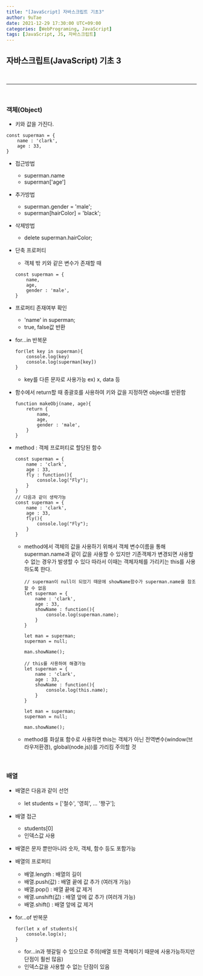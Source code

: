 ```yaml
---
title: "[JavaScript] 자바스크립트 기초3"
author: 9uTae
date: 2021-12-29 17:30:00 UTC+09:00
categories: [WebPrograming, JavaScript]
tags: [JavaScript, JS, 자바스크립트]
---
```


## 자바스크립트(JavaScript) 기초 3

<br>

---

<br>

### 객체(Object)

- 키와 값을 가진다.

```
const superman = {
    name : 'clark',
    age : 33,
}
```

- 접근방법
    - superman.name
    - superman['age']

- 추가방법
    - superman.gender = 'male';
    - superman[hairColor] = 'black';

- 삭제방법
    - delete superman.hairColor;

- 단축 프로퍼티
    - 객체 밖 키와 같은 변수가 존재할 때
    ```
    const superman = {
        name,
        age,
        gender : 'male',
    }
    ```

- 프로퍼티 존재여부 확인
    - 'name' in superman;
    - true, false값 반환

- for...in 반복문
    ```
    for(let key in superman){
        console.log(key)
        console.log(superman[key])
    }
    ```
    - key를 다른 문자로 사용가능 ex) x, data 등

- 함수에서 return할 때 중괄호를 사용하여 키와 값을 지정하면 object를 반환함
    ```
    function makeObj(name, age){
        return {
            name,
            age,
            gender : 'male',
        }
    }
    ```

- method : 객체 프로퍼티로 할당된 함수
    ```
    const superman = {
        name : 'clark',
        age : 33,
        fly : function(){
            console.log("Fly");
        }
    }
    // 다음과 같이 생략가능
    const superman = {
        name : 'clark',
        age : 33,
        fly(){
            console.log("Fly");
        }
    }
    ```

    - method에서 객체의 값을 사용하기 위해서 객체 변수이름을 통해 superman.name과 같이 값을 사용할 수 있지만 기존객체가 변경되면 사용할 수 없는 경우가 발생할 수 있다 따라서 이때는 객체자체를 가리키는 this를 사용하도록 한다.
        ```
        // superman이 null이 되었기 때문에 showName함수가 superman.name을 참조할 수 없음
        let superman = {
            name : 'clark',
            age : 33,
            showName : function(){
                console.log(superman.name);
            }
        }   

        let man = superman;
        superman = null;

        man.showName();

        // this를 사용하여 해결가능
        let superman = {
            name : 'clark',
            age : 33,
            showName : function(){
                console.log(this.name);
            }
        }   

        let man = superman;
        superman = null;

        man.showName();
        ```

    - method를 화살표 함수로 사용하면 this는 객체가 아닌 전역변수(window(브라우저환경), global(node.js))를 가리킴 주의할 것

<br>

### 배열

- 배열은 다음과 같이 선언
    - let students = ['철수', '영희', ... '짱구'];

- 배열 접근
    - students[0]
    - 인덱스값 사용

- 배열은 문자 뿐만아니라 숫자, 객체, 함수 등도 포함가능

- 배열의 프로퍼티
    - 배열.length : 배열의 길이
    - 배열.push(값) : 배열 끝에 값 추가 (여러개 가능)
    - 배열.pop() : 배열 끝에 값 제거
    - 배열.unshift(값) : 배열 앞에 값 추가 (여러개 가능)
    - 배열.shift() : 배열 앞에 값 제거

- for...of 반복문
    ```
    for(let x of students){
        console.log(x);
    }
    ```
    - for...in과 헷갈릴 수 있으므로 주의(배열 또한 객체이기 때문에 사용가능하지만 단점이 훨씬 많음)
    - 인덱스값을 사용할 수 없는 단점이 있음

<br>